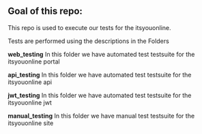 
## Goal of this repo:
This repo is used to execute our tests for the itsyouonline.

Tests are performed using the descriptions in the Folders


**web_testing**
In this folder we have automated test testsuite for the itsyouonline portal

**api_testing**
In this folder we have automated test testsuite for the itsyouonline api

**jwt_testing**
In this folder we have automated test testsuite for the itsyouonline jwt

**manual_testing**
In this folder we have manual test testsuite for the itsyouonline site
